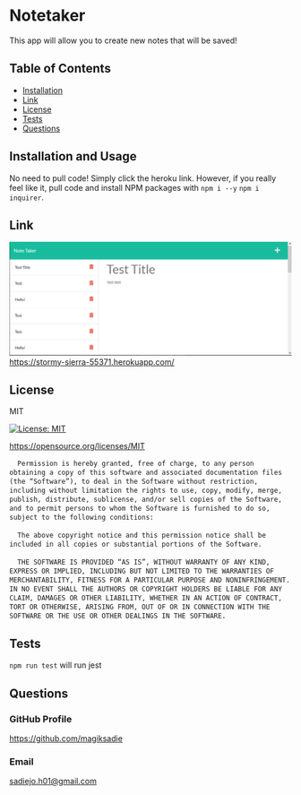 # Notetaker

This app will allow you to create new notes that will be saved!

## Table of Contents
* [Installation](#installation-and-usage)
* [Link](#link)
* [License](#license)
* [Tests](#tests)
* [Questions](#questions)

## Installation and Usage

No need to pull code! Simply click the heroku link. However, if you really feel like it, pull code and install NPM packages with `npm i --y` `npm i inquirer`.

## Link
![Image](./public/assets/images/screenshot.png)
https://stormy-sierra-55371.herokuapp.com/

## License 

MIT

[![License: MIT](https://img.shields.io/badge/License-MIT-yellow.svg)](https://opensource.org/licenses/MIT)

https://opensource.org/licenses/MIT


      Permission is hereby granted, free of charge, to any person obtaining a copy of this software and associated documentation files (the “Software”), to deal in the Software without restriction, including without limitation the rights to use, copy, modify, merge, publish, distribute, sublicense, and/or sell copies of the Software, and to permit persons to whom the Software is furnished to do so, subject to the following conditions:

      The above copyright notice and this permission notice shall be included in all copies or substantial portions of the Software.
      
      THE SOFTWARE IS PROVIDED “AS IS”, WITHOUT WARRANTY OF ANY KIND, EXPRESS OR IMPLIED, INCLUDING BUT NOT LIMITED TO THE WARRANTIES OF MERCHANTABILITY, FITNESS FOR A PARTICULAR PURPOSE AND NONINFRINGEMENT. IN NO EVENT SHALL THE AUTHORS OR COPYRIGHT HOLDERS BE LIABLE FOR ANY CLAIM, DAMAGES OR OTHER LIABILITY, WHETHER IN AN ACTION OF CONTRACT, TORT OR OTHERWISE, ARISING FROM, OUT OF OR IN CONNECTION WITH THE SOFTWARE OR THE USE OR OTHER DEALINGS IN THE SOFTWARE.


## Tests
 
 `npm run test` will run jest

## Questions

### GitHub Profile

https://github.com/magiksadie

### Email

sadiejo.h01@gmail.com